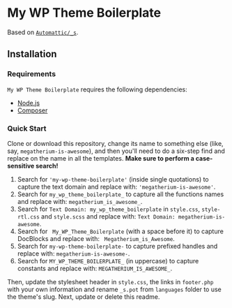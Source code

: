 My WP Theme Boilerplate
===

Based on [`Automattic/_s`](https://github.com/Automattic/_s).

Installation
---------------

### Requirements

`My WP Theme Boilerplate` requires the following dependencies:

- [Node.js](https://nodejs.org/)
- [Composer](https://getcomposer.org/)

### Quick Start

Clone or download this repository, change its name to something else (like, say, `megatherium-is-awesome`), and then you'll need to do a six-step find and replace on the name in all the templates. **Make sure to perform a case-sensitive search!**

1. Search for `'my-wp-theme-boilerplate'` (inside single quotations) to capture the text domain and replace with: `'megatherium-is-awesome'`.
2. Search for `my_wp_theme_boilerplate_` to capture all the functions names and replace with: `megatherium_is_awesome_`.
3. Search for `Text Domain: my_wp_theme_boilerplate` in `style.css`, `style-rtl.css` and `style.scss` and replace with: `Text Domain: megatherium-is-awesome`.
4. Search for <code>&nbsp;My_WP_Theme_Boilerplate</code> (with a space before it) to capture DocBlocks and replace with: <code>&nbsp;Megatherium_is_Awesome</code>.
5. Search for `my-wp-theme-boilerplate-` to capture prefixed handles and replace with: `megatherium-is-awesome-`.
6. Search for `MY_WP_THEME_BOILERPLATE_` (in uppercase) to capture constants and replace with: `MEGATHERIUM_IS_AWESOME_`.

Then, update the stylesheet header in `style.css`, the links in `footer.php` with your own information and rename `_s.pot` from `languages` folder to use the theme's slug. Next, update or delete this readme.

